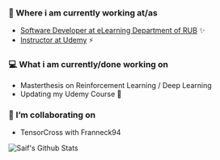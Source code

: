### 💼 Where i am currently working at/as
- [Software Developer at eLearning Department of RUB](https://www.rubel.rub.de/) ✨
- [Instructor at Udemy](https://www.udemy.com/user/saifal/) ⚡

### 💻 What i am currently/done working on
- Masterthesis on Reinforcement Learning / Deep Learning
- Updating my Udemy Course 🚀

### 👯 I’m collaborating on
- TensorCross with Franneck94


![Saif's Github Stats](https://github-readme-stats.vercel.app/api?username=SaifAlDilaimi&show_icons=true)
<!--
**SaifAlDilaimi/SaifAlDilaimi** is a ✨ _special_ ✨ repository because its `README.md` (this file) appears on your GitHub profile.

Here are some ideas to get you started:

- 🔭 I’m currently working on ...
- 🌱 I’m currently learning ...
- 👯 I’m looking to collaborate on ...
- 🤔 I’m looking for help with ...
- 💬 Ask me about ...
- 📫 How to reach me: ...
- 😄 Pronouns: ...
- ⚡ Fun fact: ...
-->
